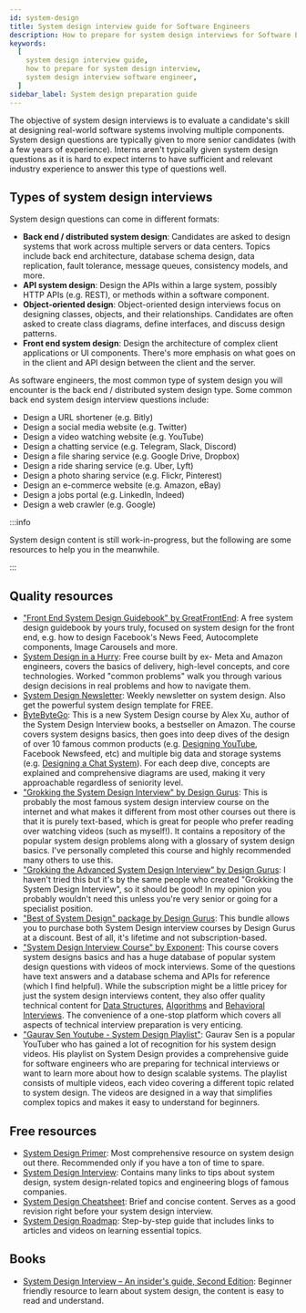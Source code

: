 ```yaml
---
id: system-design
title: System design interview guide for Software Engineers
description: How to prepare for system design interviews for Software Engineers
keywords:
  [
    system design interview guide,
    how to prepare for system design interview,
    system design interview software engineer,
  ]
sidebar_label: System design preparation guide
---
```


<head>
  <meta property="og:image" content="https://www.techinterviewhandbook.org/social/system-design.png" />
</head>

The objective of system design interviews is to evaluate a candidate's skill at designing real-world software systems involving multiple components. System design questions are typically given to more senior candidates (with a few years of experience). Interns aren't typically given system design questions as it is hard to expect interns to have sufficient and relevant industry experience to answer this type of questions well.

## Types of system design interviews

System design questions can come in different formats:

- **Back end / distributed system design**: Candidates are asked to design systems that work across multiple servers or data centers. Topics include back end architecture, database schema design, data replication, fault tolerance, message queues, consistency models, and more.
- **API system design**: Design the APIs within a large system, possibly HTTP APIs (e.g. REST), or methods within a software component.
- **Object-oriented design**: Object-oriented design interviews focus on designing classes, objects, and their relationships. Candidates are often asked to create class diagrams, define interfaces, and discuss design patterns.
- **Front end system design**: Design the architecture of complex client applications or UI components. There's more emphasis on what goes on in the client and API design between the client and the server.

As software engineers, the most common type of system design you will encounter is the back end / distributed system design type. Some common back end system design interview questions include:

- Design a URL shortener (e.g. Bitly)
- Design a social media website (e.g. Twitter)
- Design a video watching website (e.g. YouTube)
- Design a chatting service (e.g. Telegram, Slack, Discord)
- Design a file sharing service (e.g. Google Drive, Dropbox)
- Design a ride sharing service (e.g. Uber, Lyft)
- Design a photo sharing service (e.g. Flickr, Pinterest)
- Design an e-commerce website (e.g. Amazon, eBay)
- Design a jobs portal (e.g. LinkedIn, Indeed)
- Design a web crawler (e.g. Google)

:::info

System design content is still work-in-progress, but the following are some resources to help you in the meanwhile.

:::

## Quality resources

- ["Front End System Design Guidebook" by GreatFrontEnd](https://www.greatfrontend.com/front-end-system-design-playbook?fpr=yangshun): A free system design guidebook by yours truly, focused on system design for the front end, e.g. how to design Facebook's News Feed, Autocomplete components, Image Carousels and more.
- [System Design in a Hurry](https://www.hellointerview.com/learn/system-design/in-a-hurry/introduction): Free course built by ex- Meta and Amazon engineers, covers the basics of delivery, high-level concepts, and core technologies. Worked "common problems" walk you through various design decisions in real problems and how to navigate them.
- [System Design Newsletter](https://newsletter.systemdesign.one/): Weekly newsletter on system design. Also get the powerful system design template for FREE.
- [ByteByteGo](https://bytebytego.com?fpr=techinterviewhandbook): This is a new System Design course by Alex Xu, author of the System Design Interview books, a bestseller on Amazon. The course covers system designs basics, then goes into deep dives of the design of over 10 famous common products (e.g. [Designing YouTube](https://bytebytego.com/courses/system-design-interview/design-youtube?fpr=techinterviewhandbook), Facebook Newsfeed, etc) and multiple big data and storage systems (e.g. [Designing a Chat System](https://bytebytego.com/courses/system-design-interview/design-a-chat-system?fpr=techinterviewhandbook)). For each deep dive, concepts are explained and comprehensive diagrams are used, making it very approachable regardless of seniority level.
- ["Grokking the System Design Interview" by Design Gurus](https://www.designgurus.io/course/grokking-the-system-design-interview?aff=kJSIoU): This is probably the most famous system design interview course on the internet and what makes it different from most other courses out there is that it is purely text-based, which is great for people who prefer reading over watching videos (such as myself!). It contains a repository of the popular system design problems along with a glossary of system design basics. I've personally completed this course and highly recommended many others to use this.
- ["Grokking the Advanced System Design Interview" by Design Gurus](https://www.designgurus.io/course/grokking-the-advanced-system-design-interview?aff=kJSIoU): I haven't tried this but it's by the same people who created "Grokking the System Design Interview", so it should be good! In my opinion you probably wouldn't need this unless you're very senior or going for a specialist position.
- ["Best of System Design" package by Design Gurus](https://www.designgurus.io/bundle/buy-both-system-design-courses?aff=kJSIoU): This bundle allows you to purchase both System Design interview courses by Design Gurus at a discount. Best of all, it's lifetime and not subscription-based.
- ["System Design Interview Course" by Exponent](https://www.tryexponent.com/courses/system-design-interviews?ref=techinterviewhandbook): This course covers system designs basics and has a huge database of popular system design questions with videos of mock interviews. Some of the questions have text answers and a database schema and APIs for reference (which I find helpful). While the subscription might be a little pricey for just the system design interviews content, they also offer quality technical content for [Data Structures](https://www.tryexponent.com/courses/swe-practice?ref=techinterviewhandbook), [Algorithms](https://www.tryexponent.com/courses/algorithms?ref=techinterviewhandbook) and [Behavioral Interviews](https://www.tryexponent.com/courses/behavioral?ref=techinterviewhandbook). The convenience of a one-stop platform which covers all aspects of technical interview preparation is very enticing.
- ["Gaurav Sen Youtube - System Design Playlist"](https://www.youtube.com/watch?v=xpDnVSmNFX0&feature=youtu.be): Gaurav Sen is a popular YouTuber who has gained a lot of recognition for his system design videos. His playlist on System Design provides a comprehensive guide for software engineers who are preparing for technical interviews or want to learn more about how to design scalable systems. The playlist consists of multiple videos, each video covering a different topic related to system design. The videos are designed in a way that simplifies complex topics and makes it easy to understand for beginners.

## Free resources

- [System Design Primer](https://github.com/donnemartin/system-design-primer): Most comprehensive resource on system design out there. Recommended only if you have a ton of time to spare.
- [System Design Interview](https://github.com/checkcheckzz/system-design-interview): Contains many links to tips about system design, system design-related topics and engineering blogs of famous companies.
- [System Design Cheatsheet](https://gist.github.com/vasanthk/485d1c25737e8e72759f): Brief and concise content. Serves as a good revision right before your system design interview.
- [System Design Roadmap](https://roadmap.sh/system-design): Step-by-step guide that includes links to articles and videos on learning essential topics.

## Books

- [System Design Interview – An insider's guide, Second Edition](https://www.amazon.com/System-Design-Interview-insiders-Second/dp/B08CMF2CQF): Beginner friendly resource to learn about system design, the content is easy to read and understand.
